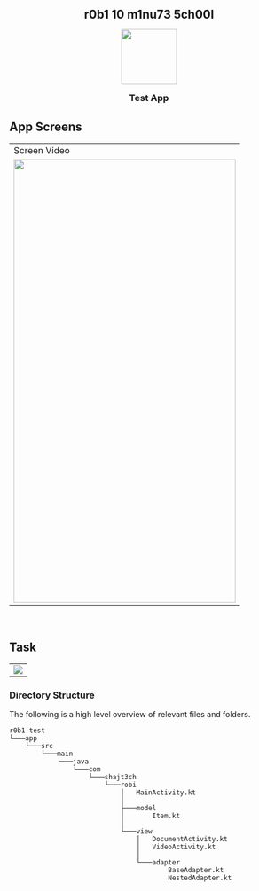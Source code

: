 <h2 style="margin-bottom: 0;" align="center">r0b1 10 m1nu73 5ch00l</h2>

<p align="center">
<img src="https://user-images.githubusercontent.com/15268903/95553890-1e1fae00-0a31-11eb-9a00-52a59a20723f.png" height="100" width="100">
<h3 style="margin-top: 0;" align="center">Test App</h3>
</p>
	
## App Screens
<table>
  <tr>
     <td>Screen Video</td>
  </tr>
  <tr>
    <td valign="top"><img src="https://user-images.githubusercontent.com/15268903/95653543-4be12180-0b1b-11eb-8636-7abb5f213b42.gif" height="800" width="400"></td>
  </tr>
 </table>
 <br>

## Task
<table>
   <tr>
     <td valign="top"><img src="https://user-images.githubusercontent.com/15268903/97589430-adfcba80-1a27-11eb-9766-2628110ed884.jpg"></td>
   </tr>
</table>

### Directory Structure

The following is a high level overview of relevant files and folders.

```
r0b1-test
└───app
    └───src
        └───main
            └───java
                └───com
                    └───shajt3ch
                        └───robi
                            │   MainActivity.kt
                            │
                            ├───model
                            │       Item.kt
                            │
                            └───view
                                │   DocumentActivity.kt
                                │   VideoActivity.kt
                                │
                                └───adapter
                                        BaseAdapter.kt
                                        NestedAdapter.kt
```

